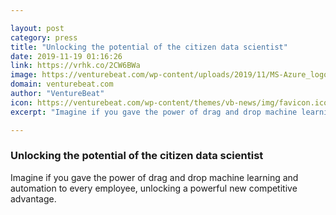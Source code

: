 ```yaml
---

layout: post
category: press
title: "Unlocking the potential of the citizen data scientist"
date: 2019-11-19 01:16:26
link: https://vrhk.co/2CW6BWa
image: https://venturebeat.com/wp-content/uploads/2019/11/MS-Azure_logo_horiz_c-gray_rgb.png?w=1200&strip=all
domain: venturebeat.com
author: "VentureBeat"
icon: https://venturebeat.com/wp-content/themes/vb-news/img/favicon.ico
excerpt: "Imagine if you gave the power of drag and drop machine learning and automation to every employee, unlocking a powerful new competitive advantage."

---
```


### Unlocking the potential of the citizen data scientist

Imagine if you gave the power of drag and drop machine learning and automation to every employee, unlocking a powerful new competitive advantage.